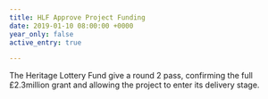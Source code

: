 ```yaml
---
title: HLF Approve Project Funding
date: 2019-01-10 08:00:00 +0000
year_only: false
active_entry: true

---
```

The Heritage Lottery Fund give a round 2 pass, confirming the full £2.3million grant and allowing the project to enter its delivery stage.
